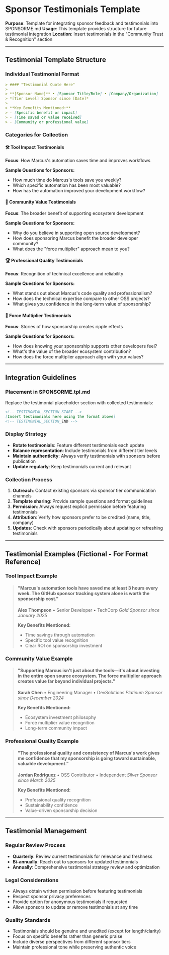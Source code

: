 # Sponsor Testimonials Template

**Purpose**: Template for integrating sponsor feedback and testimonials into SPONSORME.md **Usage**: This template provides structure for future testimonial integration **Location**: Insert testimonials in the "Community Trust & Recognition" section

---

## Testimonial Template Structure

### Individual Testimonial Format

```markdown
> #### "Testimonial Quote Here"
>
> **[Sponsor Name]** • [Sponsor Title/Role] • [Company/Organization]
> *[Tier Level] Sponsor since [Date]*
>
> **Key Benefits Mentioned:**
> - [Specific benefit or impact]
> - [Time saved or value received]
> - [Community or professional value]
```

### Categories for Collection

#### 🛠️ Tool Impact Testimonials

**Focus**: How Marcus's automation saves time and improves workflows

**Sample Questions for Sponsors:**

- How much time do Marcus's tools save you weekly?
- Which specific automation has been most valuable?
- How has the automation improved your development workflow?

#### 🌟 Community Value Testimonials

**Focus**: The broader benefit of supporting ecosystem development

**Sample Questions for Sponsors:**

- Why do you believe in supporting open source development?
- How does sponsoring Marcus benefit the broader developer community?
- What does the "force multiplier" approach mean to you?

#### 🏆 Professional Quality Testimonials

**Focus**: Recognition of technical excellence and reliability

**Sample Questions for Sponsors:**

- What stands out about Marcus's code quality and professionalism?
- How does the technical expertise compare to other OSS projects?
- What gives you confidence in the long-term value of sponsorship?

#### 🤝 Force Multiplier Testimonials

**Focus**: Stories of how sponsorship creates ripple effects

**Sample Questions for Sponsors:**

- How does knowing your sponsorship supports other developers feel?
- What's the value of the broader ecosystem contribution?
- How does the force multiplier approach align with your values?

---

## Integration Guidelines

### Placement in SPONSORME.tpl.md

Replace the testimonial placeholder section with collected testimonials:

```markdown
<!-- TESTIMONIAL_SECTION_START -->
[Insert testimonials here using the format above]
<!-- TESTIMONIAL_SECTION_END -->
```

### Display Strategy

- **Rotate testimonials**: Feature different testimonials each update
- **Balance representation**: Include testimonials from different tier levels
- **Maintain authenticity**: Always verify testimonials with sponsors before publication
- **Update regularly**: Keep testimonials current and relevant

### Collection Process

1. **Outreach**: Contact existing sponsors via sponsor tier communication channels
2. **Template sharing**: Provide sample questions and format guidelines
3. **Permission**: Always request explicit permission before featuring testimonials
4. **Attribution**: Verify how sponsors prefer to be credited (name, title, company)
5. **Updates**: Check with sponsors periodically about updating or refreshing testimonials

---

## Testimonial Examples (Fictional - For Format Reference)

### Tool Impact Example

> #### "Marcus's automation tools have saved me at least 3 hours every week. The GitHub sponsor tracking system alone is worth the sponsorship cost."
>
> **Alex Thompson** • Senior Developer • TechCorp _Gold Sponsor since January 2025_
>
> **Key Benefits Mentioned:**
>
> - Time savings through automation
> - Specific tool value recognition
> - Clear ROI on sponsorship investment

### Community Value Example

> #### "Supporting Marcus isn't just about the tools—it's about investing in the entire open source ecosystem. The force multiplier approach creates value far beyond individual projects."
>
> **Sarah Chen** • Engineering Manager • DevSolutions _Platinum Sponsor since December 2024_
>
> **Key Benefits Mentioned:**
>
> - Ecosystem investment philosophy
> - Force multiplier value recognition
> - Long-term community impact

### Professional Quality Example

> #### "The professional quality and consistency of Marcus's work gives me confidence that my sponsorship is going toward sustainable, valuable development."
>
> **Jordan Rodriguez** • OSS Contributor • Independent _Silver Sponsor since March 2025_
>
> **Key Benefits Mentioned:**
>
> - Professional quality recognition
> - Sustainability confidence
> - Value-driven sponsorship decision

---

## Testimonial Management

### Regular Review Process

- **Quarterly**: Review current testimonials for relevance and freshness
- **Bi-annually**: Reach out to sponsors for updated testimonials
- **Annually**: Comprehensive testimonial strategy review and optimization

### Legal Considerations

- Always obtain written permission before featuring testimonials
- Respect sponsor privacy preferences
- Provide option for anonymous testimonials if requested
- Allow sponsors to update or remove testimonials at any time

### Quality Standards

- Testimonials should be genuine and unedited (except for length/clarity)
- Focus on specific benefits rather than generic praise
- Include diverse perspectives from different sponsor tiers
- Maintain professional tone while preserving authentic voice
